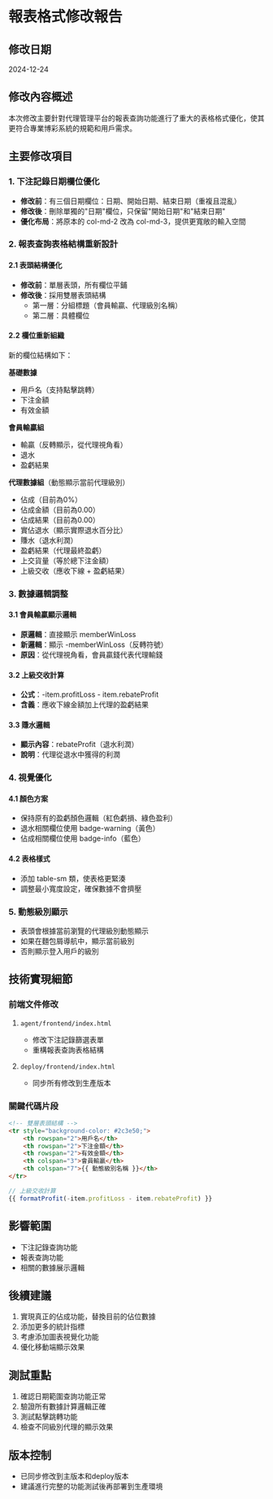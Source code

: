 # 報表格式修改報告

## 修改日期
2024-12-24

## 修改內容概述

本次修改主要針對代理管理平台的報表查詢功能進行了重大的表格格式優化，使其更符合專業博彩系統的規範和用戶需求。

## 主要修改項目

### 1. 下注記錄日期欄位優化
- **修改前**：有三個日期欄位：日期、開始日期、結束日期（重複且混亂）
- **修改後**：刪除單獨的"日期"欄位，只保留"開始日期"和"結束日期"
- **優化布局**：將原本的 col-md-2 改為 col-md-3，提供更寬敞的輸入空間

### 2. 報表查詢表格結構重新設計

#### 2.1 表頭結構優化
- **修改前**：單層表頭，所有欄位平鋪
- **修改後**：採用雙層表頭結構
  - 第一層：分組標題（會員輸贏、代理級別名稱）
  - 第二層：具體欄位

#### 2.2 欄位重新組織
新的欄位結構如下：

**基礎數據**
- 用戶名（支持點擊跳轉）
- 下注金額
- 有效金額

**會員輸贏組**
- 輸贏（反轉顯示，從代理視角看）
- 退水
- 盈虧結果

**代理數據組**（動態顯示當前代理級別）
- 佔成（目前為0%）
- 佔成金額（目前為0.00）
- 佔成結果（目前為0.00）
- 實佔退水（顯示實際退水百分比）
- 賺水（退水利潤）
- 盈虧結果（代理最終盈虧）
- 上交貨量（等於總下注金額）
- 上級交收（應收下線 + 盈虧結果）

### 3. 數據邏輯調整

#### 3.1 會員輸贏顯示邏輯
- **原邏輯**：直接顯示 memberWinLoss
- **新邏輯**：顯示 -memberWinLoss（反轉符號）
- **原因**：從代理視角看，會員贏錢代表代理輸錢

#### 3.2 上級交收計算
- **公式**：-item.profitLoss - item.rebateProfit
- **含義**：應收下線金額加上代理的盈虧結果

#### 3.3 賺水邏輯
- **顯示內容**：rebateProfit（退水利潤）
- **說明**：代理從退水中獲得的利潤

### 4. 視覺優化

#### 4.1 顏色方案
- 保持原有的盈虧顏色邏輯（紅色虧損、綠色盈利）
- 退水相關欄位使用 badge-warning（黃色）
- 佔成相關欄位使用 badge-info（藍色）

#### 4.2 表格樣式
- 添加 table-sm 類，使表格更緊湊
- 調整最小寬度設定，確保數據不會擠壓

### 5. 動態級別顯示
- 表頭會根據當前瀏覽的代理級別動態顯示
- 如果在麵包屑導航中，顯示當前級別
- 否則顯示登入用戶的級別

## 技術實現細節

### 前端文件修改
1. `agent/frontend/index.html`
   - 修改下注記錄篩選表單
   - 重構報表查詢表格結構

2. `deploy/frontend/index.html`
   - 同步所有修改到生產版本

### 關鍵代碼片段

```html
<!-- 雙層表頭結構 -->
<tr style="background-color: #2c3e50;">
    <th rowspan="2">用戶名</th>
    <th rowspan="2">下注金額</th>
    <th rowspan="2">有效金額</th>
    <th colspan="3">會員輸贏</th>
    <th colspan="7">{{ 動態級別名稱 }}</th>
</tr>
```

```javascript
// 上級交收計算
{{ formatProfit(-item.profitLoss - item.rebateProfit) }}
```

## 影響範圍
- 下注記錄查詢功能
- 報表查詢功能
- 相關的數據展示邏輯

## 後續建議
1. 實現真正的佔成功能，替換目前的佔位數據
2. 添加更多的統計指標
3. 考慮添加圖表視覺化功能
4. 優化移動端顯示效果

## 測試重點
1. 確認日期範圍查詢功能正常
2. 驗證所有數據計算邏輯正確
3. 測試點擊跳轉功能
4. 檢查不同級別代理的顯示效果

## 版本控制
- 已同步修改到主版本和deploy版本
- 建議進行完整的功能測試後再部署到生產環境 